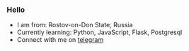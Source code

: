 ### Hello
- I am from: Rostov-on-Don State, Russia
- Currently learning: Python, JavaScript, Flask, Postgresql
- Connect with me on [telegram](https://t.me/mchtcl)
